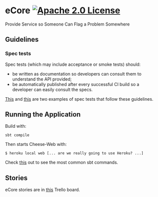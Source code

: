 # eCore [![Apache 2.0 License](https://img.shields.io/badge/license-Apache_2.0-blue.svg)](https://github.com/EqualExperts/eHelp/blob/master/eCore/LICENSE)

Provide Service so Someone Can Flag a Problem Somewhere

## Guidelines

### Spec tests 

Spec tests (which may include acceptance or smoke tests) should:
 * be written as documentation so developers can consult them to understand the API provided;
 * be automatically published after every successful CI build so a developer can easily consult the specs.
 
[This](http://rafaelfiume.github.io/tictactoe) and [this](http://rafaelfiume.github.io/basket-tax-and-price-calculator) are two examples of spec tests that follow these guidelines. 

## Running the Application

Build with:

    sbt compile

Then starts Cheese-Web with:

    $ heroku local web [... are we really going to use Heroku? ...]

Check <a href="http://www.scala-sbt.org/release/tutorial/Running.html">this</a> out to see the most common sbt commands.

## Stories 

eCore stories are in [this](https://trello.com/b/1gkUc5Ma/ehelp) Trello board.